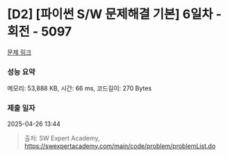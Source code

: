 # [D2] [파이썬 S/W 문제해결 기본] 6일차 - 회전 - 5097 

[문제 링크](https://swexpertacademy.com/main/code/problem/problemDetail.do?contestProbId=AWTVjgHKbn8DFAVT) 

### 성능 요약

메모리: 53,888 KB, 시간: 66 ms, 코드길이: 270 Bytes

### 제출 일자

2025-04-26 13:44



> 출처: SW Expert Academy, https://swexpertacademy.com/main/code/problem/problemList.do